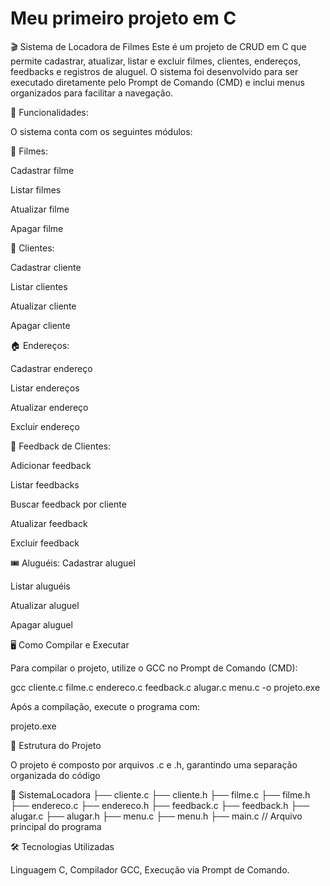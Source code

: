 # Meu primeiro projeto em C
 🎬 Sistema de Locadora de Filmes
Este é um projeto de CRUD em C que permite cadastrar, atualizar, listar e excluir filmes, clientes, endereços, feedbacks e registros de aluguel. O sistema foi desenvolvido para ser executado diretamente pelo Prompt de Comando (CMD) e inclui menus organizados para facilitar a navegação.

🚀 Funcionalidades:

O sistema conta com os seguintes módulos:

🎥 Filmes:

Cadastrar filme

Listar filmes

Atualizar filme

Apagar filme

👤 Clientes:

Cadastrar cliente

Listar clientes

Atualizar cliente

Apagar cliente

🏠 Endereços:

Cadastrar endereço

Listar endereços

Atualizar endereço

Excluir endereço

💬 Feedback de Clientes:

Adicionar feedback

Listar feedbacks

Buscar feedback por cliente

Atualizar feedback

Excluir feedback

🎟️ Aluguéis:
Cadastrar aluguel

Listar aluguéis

Atualizar aluguel

Apagar aluguel

🖥️ Como Compilar e Executar

Para compilar o projeto, utilize o GCC no Prompt de Comando (CMD):


gcc cliente.c filme.c endereco.c feedback.c alugar.c menu.c -o projeto.exe 

Após a compilação, execute o programa com:

projeto.exe

📂 Estrutura do Projeto

O projeto é composto por arquivos .c e .h, garantindo uma separação organizada do código

📂 SistemaLocadora
 ├── cliente.c
 ├── cliente.h
 ├── filme.c
 ├── filme.h
 ├── endereco.c
 ├── endereco.h
 ├── feedback.c
 ├── feedback.h
 ├── alugar.c
 ├── alugar.h
 ├── menu.c
 ├── menu.h
 ├── main.c  // Arquivo principal do programa

🛠️ Tecnologias Utilizadas

Linguagem C,
Compilador GCC,
Execução via Prompt de Comando.
